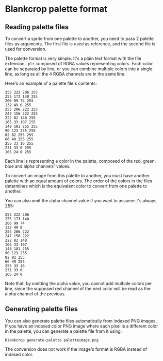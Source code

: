 # Blankcrop palette format

## Reading palette files

To convert a sprite from one palette to another, you need to pass 2 palette files as arguments. The first file is used as reference, and the second file is used for conversion.

The palette format is very simple. It's a plain text format with the file extension `.plt` composed of RGBA values representing colors. Each color can be separated by line, or you can combine multiple colors into a single line, as long as all the 4 RGBA channels are in the same line.

Here's an example of a palette file's contents:

```
255 222 206 255
255 173 140 255
206 99 74 255
132 49 0 255
255 206 222 255
247 156 222 255
222 82 148 255
165 33 107 255
148 181 255 255
90 123 255 255
82 82 255 255
66 49 255 255
255 33 16 255
231 33 0 255
165 24 0 255
```

Each line is representing a color in the palette, composed of the red, green, blue and alpha channels' values.

To convert an image from this palette to another, you must have another palette with an equal amount of colors. The order of the colors in the files determines which is the equivalent color to convert from one palette to another.

You can also omit the alpha channel value if you want to assume it's always 255:

```
255 222 206
255 173 140
206 99 74
132 49 0
255 206 222
247 156 222
222 82 148
165 33 107
148 181 255
90 123 255
82 82 255
66 49 255
255 33 16
231 33 0
165 24 0
```

Note that, by omitting the alpha value, you cannot add multiple colors per line, since the supposed red channel of the next color will be read as the alpha channel of the previous.


## Generating palette files

You can also generate palette files automatically from indexed PNG images. If you have an indexed color PNG image where each pixel is a different color in the palette, you can generate a palette file from it using:

`blankcrop generate-palette paletteimage.png`

The conversion does not work if the image's format is RGBA instead of indexed color.
